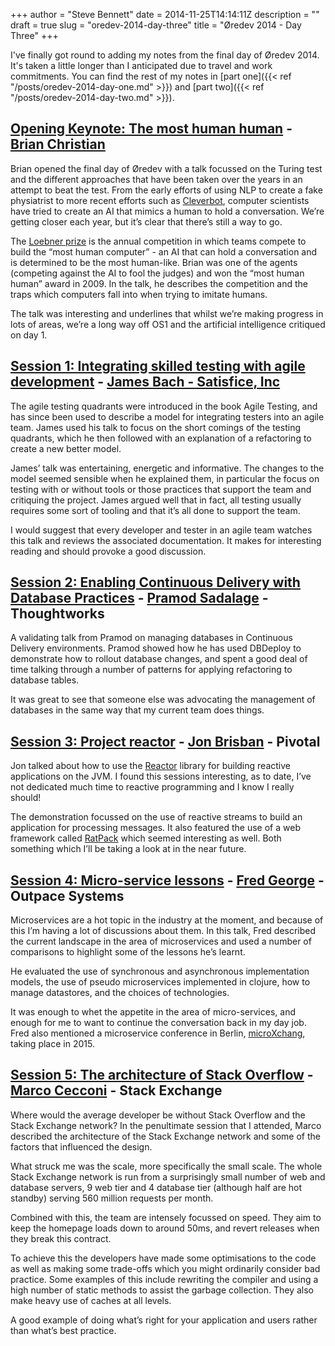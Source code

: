 +++
author = "Steve Bennett"
date = 2014-11-25T14:14:11Z
description = ""
draft = true
slug = "oredev-2014-day-three"
title = "Øredev 2014 - Day Three"
+++

I've finally got round to adding my notes from the final day of Øredev 2014. It's taken a little longer than I anticipated due to travel and work commitments. You can find the rest of my notes in [part one]({{< ref "/posts/oredev-2014-day-one.md" >}}) and [part two]({{< ref "/posts/oredev-2014-day-two.md" >}}).

## [Opening Keynote: The most human human](http://vimeo.com/111194377) - [Brian Christian](http://brian-christian.com/)

Brian opened the final day of Øredev with a talk focussed on the Turing test and the different approaches that have been taken over the years in an attempt to beat the test. From the early efforts of using NLP to create a fake physiatrist to more recent efforts such as [Cleverbot](http://www.cleverbot.com/), computer scientists have tried to create an AI that mimics a human to hold a conversation. We’re getting closer each year, but it’s clear that there’s still a way to go.

The [Loebner prize](http://www.loebner.net/Prizef/loebner-prize.html) is the annual competition in which teams compete to build the “most human computer” - an AI that can hold a conversation and is determined to be the most human-like. Brian was one of the agents (competing against the AI to fool the judges) and won the “most human human” award in 2009. In the talk, he describes the competition and the traps which computers fall into when trying to imitate humans.

The talk was interesting and underlines that whilst we’re making progress in lots of areas, we’re a long way off OS1 and the artificial intelligence critiqued on day 1.

## [Session 1: Integrating skilled testing with agile development](http://vimeo.com/111621831) - [James Bach - Satisfice, Inc](https://twitter.com/jamesmarcusbach)

The agile testing quadrants were introduced in the book Agile Testing, and has since been used to describe a model for integrating testers into an agile team. James used his talk to focus on the short comings of the testing quadrants, which he then followed with an explanation of a refactoring to create a new better model.

James’ talk was entertaining, energetic and informative. The changes to the model seemed sensible when he explained them, in particular the focus on testing with or without tools or those practices that support the team and critiquing the project. James argued well that in fact, all testing usually requires some sort of tooling and that it’s all done to support the team.

I would suggest that every developer and tester in an agile team watches this talk and reviews the associated documentation. It makes for interesting reading and should provoke a good discussion.

## [Session 2: Enabling Continuous Delivery with Database Practices](http://vimeo.com/111623115) - [Pramod Sadalage](http://www.twitter.com/pramodsadalage) - Thoughtworks

A validating talk from Pramod on managing databases in Continuous Delivery environments. Pramod showed how he has used DBDeploy to demonstrate how to rollout database changes, and spent a good deal of time talking through a number of patterns for applying refactoring to database tables.

It was great to see that someone else was advocating the management of databases in the same way that my current team does things.

## [Session 3: Project reactor](http://vimeo.com/111830750) - [Jon Brisban](http://www.twitter.com/j_brisbin) - Pivotal

Jon talked about how to use the [Reactor](https://github.com/reactor/reactor) library for building reactive applications on the JVM. I found this sessions interesting, as to date, I’ve not dedicated much time to reactive programming and I know I really should!

The demonstration focussed on the use of reactive streams to build an application for processing messages. It also featured the use of a web framework called [RatPack](http://www.ratpack.io/) which seemed interesting as well. Both something which I’ll be taking a look at in the near future.

## [Session 4: Micro-service lessons](http://vimeo.com/111627195) - [Fred George](http://www.twitter.com/fgeorge52) - Outpace Systems

Microservices are a hot topic in the industry at the moment, and because of this I’m having a lot of discussions about them. In this talk, Fred described the current landscape in the area of microservices and used a number of comparisons to highlight some of the lessons he’s learnt.

He evaluated the use of synchronous and asynchronous implementation models, the use of pseudo microservices implemented in clojure, how to manage datastores, and the choices of technologies.

It was enough to whet the appetite in the area of micro-services, and enough for me to want to continue the conversation back in my day job. Fred also mentioned a microservice conference in Berlin, [microXchang](http://microxchg.io/), taking place in 2015.

## [Session 5: The architecture of Stack Overflow](http://vimeo.com/111633696) - [Marco Cecconi](http://www.twitter.com/sklivvz) - Stack Exchange

Where would the average developer be without Stack Overflow and the Stack Exchange network? In the penultimate session that I attended, Marco described the architecture of the Stack Exchange network and some of the factors that influenced the design.

What struck me was the scale, more specifically the small scale. The whole Stack Exchange network is run from a surprisingly small number of web and database servers, 9 web tier and 4 database tier (although half are hot standby) serving 560 million requests per month.

Combined with this, the team are intensely focussed on speed. They aim to keep the homepage loads down to around 50ms, and revert releases when they break this contract.

To achieve this the developers have made some optimisations to the code as well as making some trade-offs which you might ordinarily consider bad practice. Some examples of this include rewriting the compiler and using a high number of static methods to assist the garbage collection. They also make heavy use of caches at all levels.

A good example of doing what’s right for your application and users rather than what’s best practice.



